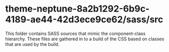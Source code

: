 # theme-neptune-8a2b1292-6b9c-4189-ae44-42d3ece9ce62/sass/src

This folder contains SASS sources that mimic the component-class hierarchy. These files
are gathered in to a build of the CSS based on classes that are used by the build.
